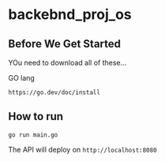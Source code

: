 # backebnd_proj_os

## Before We Get Started

YOu need to download all of these...

GO lang
```
https://go.dev/doc/install
```

## How to run

```
go run main.go
```

The API will deploy on ```http://localhost:8080```